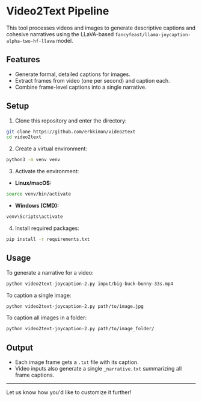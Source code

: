 # Video2Text Pipeline

This tool processes videos and images to generate descriptive captions and cohesive narratives using the LLaVA-based `fancyfeast/llama-joycaption-alpha-two-hf-llava` model.

## Features
- Generate formal, detailed captions for images.
- Extract frames from video (one per second) and caption each.
- Combine frame-level captions into a single narrative.

## Setup

1. Clone this repository and enter the directory:
```bash
git clone https://github.com/erkkimon/video2text
cd video2text
```

2. Create a virtual environment:
```bash
python3 -m venv venv
```

3. Activate the environment:
- **Linux/macOS:**
```bash
source venv/bin/activate
```
- **Windows (CMD):**
```cmd
venv\Scripts\activate
```

4. Install required packages:
```bash
pip install -r requirements.txt
```

## Usage

To generate a narrative for a video:
```bash
python video2text-joycaption-2.py input/big-buck-bunny-33s.mp4
```

To caption a single image:
```bash
python video2text-joycaption-2.py path/to/image.jpg
```

To caption all images in a folder:
```bash
python video2text-joycaption-2.py path/to/image_folder/
```

## Output
- Each image frame gets a `.txt` file with its caption.
- Video inputs also generate a single `_narrative.txt` summarizing all frame captions.

---

Let us know how you'd like to customize it further!